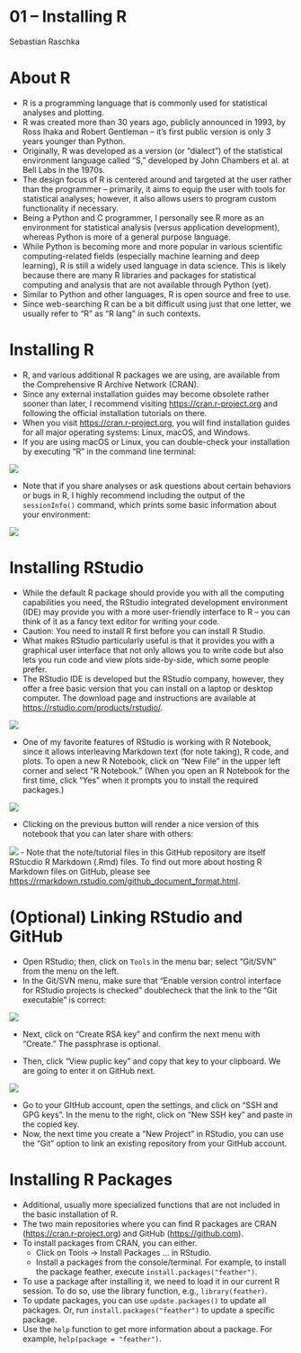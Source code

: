 01 – Installing R
================
Sebastian Raschka

# About R

  - R is a programming language that is commonly used for statistical
    analyses and plotting.
  - R was created more than 30 years ago, publicly announced in 1993, by
    Ross Ihaka and Robert Gentleman – it’s first public version is only
    3 years younger than Python.
  - Originally, R was developed as a version (or “dialect”) of the
    statistical environment language called “S,” developed by John
    Chambers et al. at Bell Labs in the 1970s.
  - The design focus of R is centered around and targeted at the user
    rather than the programmer – primarily, it aims to equip the user
    with tools for statistical analyses; however, it also allows users
    to program custom functionality if necessary.
  - Being a Python and C programmer, I personally see R more as an
    environment for statistical analysis (versus application
    development), whereas Python is more of a general purpose language.
  - While Python is becoming more and more popular in various scientific
    computing-related fields (especially machine learning and deep
    learning), R is still a widely used language in data science. This
    is likely because there are many R libraries and packages for
    statistical computing and analysis that are not available through
    Python (yet).
  - Similar to Python and other languages, R is open source and free to
    use.
  - Since web-searching R can be a bit difficult using just that one
    letter, we usually refer to “R” as “R lang” in such contexts.

# Installing R

  - R, and various additional R packages we are using, are available
    from the Comprehensive R Archive Network (CRAN).
  - Since any external installation guides may become obsolete rather
    sooner than later, I recommend visiting <https://cran.r-project.org>
    and following the official installation tutorials on there.
  - When you visit <https://cran.r-project.org>, you will find
    installation guides for all major operating systems: Linux, macOS,
    and Windows.
  - If you are using macOS or Linux, you can double-check your
    installation by executing “R” in the command line terminal:

![](images/01/launching-R.png)

  - Note that if you share analyses or ask questions about certain
    behaviors or bugs in R, I highly recommend including the output of
    the `sessionInfo()` command, which prints some basic information
    about your environment:

![](images/01/sessioninfo.png)

# Installing RStudio

  - While the default R package should provide you with all the
    computing capabilities you need, the RStudio integrated development
    environment (IDE) may provide you with a more user-friendly
    interface to R – you can think of it as a fancy text editor for
    writing your code.
  - Caution: You need to install R first before you can install R
    Studio.
  - What makes RStudio particularly useful is that it provides you with
    a graphical user interface that not only allows you to write code
    but also lets you run code and view plots side-by-side, which some
    people prefer.
  - The RStudio IDE is developed but the RStudio company, however, they
    offer a free basic version that you can install on a laptop or
    desktop computer. The download page and instructions are available
    at <https://rstudio.com/products/rstudio/>.

![](images/01/R-studio.png)

  - One of my favorite features of RStudio is working with R Notebook,
    since it allows interleaving Markdown text (for note taking), R
    code, and plots. To open a new R Notebook, click on “New File” in
    the upper left corner and select “R Notebook.” (When you open an R
    Notebook for the first time, click “Yes” when it prompts you to
    install the required packages.)

![](images/01/R-notebook.png)

  - Clicking on the previous button will render a nice version of this
    notebook that you can later share with others:

![](images/01/R-notebook-rendered.png) - Note that the note/tutorial
files in this GitHub repository are itself RStucdio R Markdown (.Rmd)
files. To find out more about hosting R Markdown files on GitHub, please
see <https://rmarkdown.rstudio.com/github_document_format.html>.

# (Optional) Linking RStudio and GitHub

  - Open RStudio; then, click on `Tools` in the menu bar; select
    “Git/SVN” from the menu on the left.
  - In the Git/SVN menu, make sure that “Enable version control
    interface for RStudio projects is checked” doublecheck that the link
    to the “Git executable” is correct:

![](images/01/rstudio-git-svn.png)

  - Next, click on “Create RSA key” and confirm the next menu with
    “Create.” The passphrase is optional.

  - Then, click “View puplic key” and copy that key to your clipboard.
    We are going to enter it on GitHub next.

![](images/01/public-key.png)

  - Go to your GItHub account, open the settings, and click on “SSH and
    GPG keys”. In the menu to the right, click on “New SSH key” and
    paste in the copied key.
  - Now, the next time you create a “New Project” in RStudio, you can
    use the “Git” option to link an existing repository from your GitHub
    account.

# Installing R Packages

  - Additional, usually more specialized functions that are not included
    in the basic installation of R.
  - The two main repositories where you can find R packages are CRAN
    (<https://cran.r-project.org>) and GitHub (<https://github.com>).
  - To install packages from CRAN, you can either.
      - Click on Tools -\> Install Packages … in RStudio.
      - Install a packages from the console/terminal. For example, to
        install the package feather, execute
        `install.packages("feather")`.
  - To use a package after installing it, we need to load it in our
    current R session. To do so, use the library function, e.g.,
    `library(feather)`.
  - To update packages, you can use `update.packages()` to update all
    packages. Or, run `install.packages("feather")` to update a specific
    package.
  - Use the `help` function to get more information about a package. For
    example, `help(package = "feather")`.
